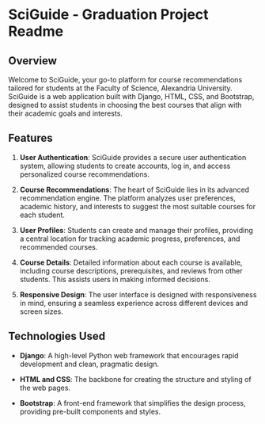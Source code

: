 # SciGuide - Graduation Project Readme

## Overview

Welcome to SciGuide, your go-to platform for course recommendations tailored for students at the Faculty of Science, Alexandria University. SciGuide is a web application built with Django, HTML, CSS, and Bootstrap, designed to assist students in choosing the best courses that align with their academic goals and interests.

## Features

1. **User Authentication**: SciGuide provides a secure user authentication system, allowing students to create accounts, log in, and access personalized course recommendations.

2. **Course Recommendations**: The heart of SciGuide lies in its advanced recommendation engine. The platform analyzes user preferences, academic history, and interests to suggest the most suitable courses for each student.

3. **User Profiles**: Students can create and manage their profiles, providing a central location for tracking academic progress, preferences, and recommended courses.

4. **Course Details**: Detailed information about each course is available, including course descriptions, prerequisites, and reviews from other students. This assists users in making informed decisions.

5. **Responsive Design**: The user interface is designed with responsiveness in mind, ensuring a seamless experience across different devices and screen sizes.

## Technologies Used

- **Django**: A high-level Python web framework that encourages rapid development and clean, pragmatic design.

- **HTML and CSS**: The backbone for creating the structure and styling of the web pages.

- **Bootstrap**: A front-end framework that simplifies the design process, providing pre-built components and styles.


